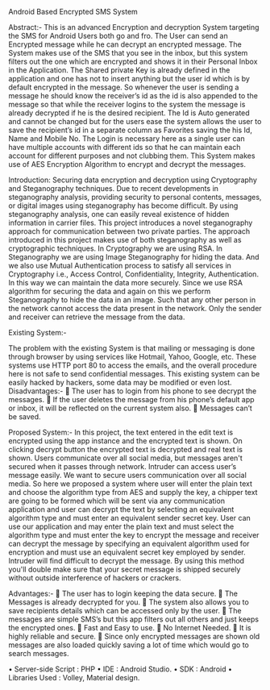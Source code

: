 Android Based Encrypted SMS System

Abstract:-
This is an advanced Encryption and decryption System targeting the SMS for Android Users both go and fro. The User can send an Encrypted message while he can decrypt an encrypted message. The System makes use of the SMS that you see in the inbox, but this system filters out the one which are encrypted and shows it in their Personal Inbox in the Application. The Shared private Key is already defined in the application and one has not to insert anything but the user id which is by default encrypted in the message. So whenever the user is sending a message he should know the receiver’s id as the id is also appended to the message so that while the receiver logins to the system the message is already decrypted if he is the desired recipient. The Id is Auto generated and cannot be changed but for the users ease the system allows the user to save the recipient’s id in a separate column as Favorites saving the his Id, Name and Mobile No. The Login is necessary here as a single user can have multiple accounts with different ids so that he can maintain each account for different purposes and not clubbing them. This System makes use of AES Encryption Algorithm to encrypt and decrypt the messages. 

Introduction:
Securing data encryption and decryption using Cryptography and Steganography techniques. Due to recent developments in steganography analysis, providing security to personal contents, messages, or digital images using steganography has become difficult. By using steganography analysis, one can easily reveal existence of hidden information in carrier files. This project introduces a novel steganography approach for communication between two private parties. The approach introduced in this project makes use of both steganography as well as cryptographic techniques. In Cryptography we are using RSA. In Steganography we are using Image Steganography for hiding the data. And we also use Mutual Authentication process to satisfy all services in Cryptography i.e., Access Control, Confidentiality, Integrity, Authentication. In this way we can maintain the data more securely. Since we use RSA algorithm for securing the data and again on this we perform Steganography to hide the data in an image. Such that any other person in the network cannot access the data present in the network. Only the sender and receiver can retrieve the message from the data.


Existing System:- 

The problem with the existing System is that mailing or messaging is done through browser by using services like Hotmail, Yahoo, Google, etc. These systems use HTTP port 80 to access the emails, and the overall procedure here is not safe to send confidential messages. This existing system can be easily hacked by hackers, some data may be modified or even lost.
Disadvantages:-
	The user has to login from his phone to see decrypt the messages.
	If the user deletes the message from his phone’s default app or inbox, it will be reflected on the current system also.
	Messages can’t be saved.


Proposed System:-
In this project, the text entered in the edit text is encrypted using the app instance and the encrypted text is shown. On clicking decrypt button the encrypted text is decrypted and real text is shown. Users communicate over all social media, but messages aren't secured when it passes through network. Intruder can access user’s message easily. We want to secure users communication over all social media. So here we proposed a system where user will enter the plain text and choose the algorithm type from AES and supply the key, a chipper text are going to be formed which will be sent via any communication application and user can decrypt the text by selecting an equivalent algorithm type and must enter an equivalent sender secret key. User can use our application and may enter the plain text and must select the algorithm type and must enter the key  to encrypt the message and receiver can decrypt the message by specifying an equivalent algorithm used for encryption and must use an equivalent secret key employed by sender. Intruder will find difficult to decrypt the message. By using this method you'll double make sure that your secret message is shipped securely without outside interference of hackers or crackers. 


Advantages:- 
	The user has to login keeping the data secure.
	The Messages is already decrypted for you. 
	The system also allows you to save recipients details which can be accessed only by the user.
	The messages are simple SMS’s but this app filters out all others and just keeps the encrypted ones.
	Fast and Easy to use.
	No Internet Needed.
	It is highly reliable and secure.
	Since only encrypted messages are shown old messages are also loaded quickly saving a lot of time which would go to search messages.








•	Server-side Script             	: PHP
•	IDE				: Android Studio.
•	SDK				: Android 
•	Libraries Used			: Volley, Material design.	

